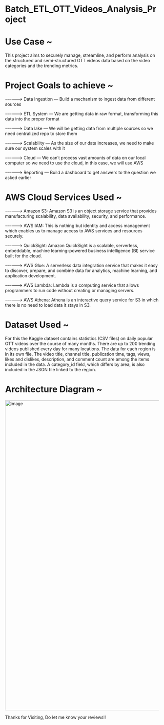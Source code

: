# Batch_ETL_OTT_Videos_Analysis_Project

# Use Case ~
This project aims to securely manage, streamline, and perform analysis on the structured and semi-structured OTT videos data based on the video categories and the trending metrics.

# Project Goals to achieve ~

------> Data Ingestion — Build a mechanism to ingest data from different sources

------> ETL System — We are getting data in raw format, transforming this data into the proper format

------> Data lake — We will be getting data from multiple sources so we need centralized repo to store them

------> Scalability — As the size of our data increases, we need to make sure our system scales with it

------> Cloud — We can’t process vast amounts of data on our local computer so we need to use the cloud, in this case, we will use AWS

------> Reporting — Build a dashboard to get answers to the question we asked earlier

# AWS Cloud Services Used ~

------> Amazon S3: Amazon S3 is an object storage service that provides manufacturing scalability, data availability, security, and performance.

------> AWS IAM: This is nothing but identity and access management which enables us to manage access to AWS services and resources securely.

------> QuickSight: Amazon QuickSight is a scalable, serverless, embeddable, machine learning-powered business intelligence (BI) service built for the cloud.

------> AWS Glue: A serverless data integration service that makes it easy to discover, prepare, and combine data for analytics, machine learning, and application development.

------> AWS Lambda: Lambda is a computing service that allows programmers to run code without creating or managing servers.

------> AWS Athena: Athena is an interactive query service for S3 in which there is no need to load data it stays in S3.

# Dataset Used ~

For this the Kaggle dataset contains statistics (CSV files) on daily popular OTT videos over the course of many months. There are up to 200 trending videos published every day for many locations. The data for each region is in its own file. The video title, channel title, publication time, tags, views, likes and dislikes, description, and comment count are among the items included in the data. A category_id field, which differs by area, is also included in the JSON file linked to the region.

# Architecture Diagram ~

<img width="1014" alt="image" src="https://github.com/Bhumika045GITHUB/Batch_ETL_Video_Analysis_Project/assets/63667709/dca67bc1-2ed0-42d2-9978-254ee8782186">

Thanks for Visiting,
Do let me know your reviews!!




